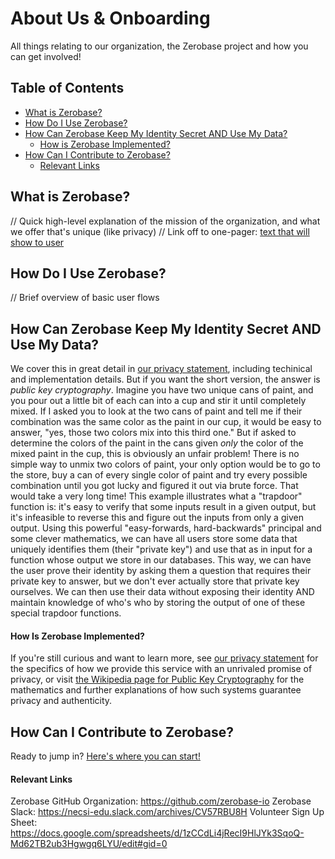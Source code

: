 # About Us & Onboarding
All things relating to our organization, the Zerobase project and how you can get involved!

## Table of Contents
* [What is Zerobase?](#what-is-zerobase)
* [How Do I Use Zerobase?](#how-do-i-use-zerobase)
* [How Can Zerobase Keep My Identity Secret AND Use My Data?](#how-can-zerobase-keep-my-identity-secret-and-use-my-data)
    * [How is Zerobase Implemented?](#how-is-zerobase-implemented)
* [How Can I Contribute to Zerobase?](#how-can-i-contribute-to-zerobase)
    * [Relevant Links](#relevant-links)



## What is Zerobase?
// Quick high-level explanation of the mission of the organization, and what we offer that's unique (like privacy)
// Link off to one-pager: [text that will show to user](./Zerobase-Basic.pdf)

## How Do I Use Zerobase?
// Brief overview of basic user flows

## How Can Zerobase Keep My Identity Secret AND Use My Data?
We cover this in great detail in [our privacy statement](./PRIVACY.md), including techinical and implementation details. But if you want
the short version, the answer is *public key cryptography*. Imagine you have two unique cans of paint, and you pour out a little bit of
each can into a cup and stir it until completely mixed. If I asked you to look at the two cans of paint and tell me if their combination
was the same color as the paint in our cup, it would be easy to answer, "yes, those two colors mix into this third one." But if asked to
determine the colors of the paint in the cans given *only* the color of the mixed paint in the cup, this is obviously an unfair problem!
There is no simple way to unmix two colors of paint, your only option would be to go to the store, buy a can of every single color of
paint and try every possible combination until you got lucky and figured it out via brute force. That would take a very long time! This
example illustrates what a "trapdoor" function is: it's easy to verify that some inputs result in a given output, but it's infeasible
to reverse this and figure out the inputs from only a given output. Using this powerful "easy-forwards, hard-backwards" principal and
some clever mathematics, we can have all users store some data that uniquely identifies them (their "private key") and use that as in 
input for a function whose output we store in our databases. This way, we can have the user prove their identity by asking them a 
question that requires their private key to answer, but we don't ever actually store that private key ourselves. We can then use their
data without exposing their identity AND maintain knowledge of who's who by storing the output of one of these special trapdoor 
functions.

#### How Is Zerobase Implemented?
If you're still curious and want to learn more, see [our privacy statement](./PRIVACY.md) for the specifics of how we provide this 
service with an unrivaled promise of privacy, or visit 
[the Wikipedia page for Public Key Cryptography](https://en.wikipedia.org/wiki/Public-key_cryptography) for the mathematics and further 
explanations of how such systems guarantee privacy and authenticity.

## How Can I Contribute to Zerobase?
Ready to jump in? [Here's where you can start!](./CONTRIBUTING.md)

#### Relevant Links
Zerobase GitHub Organization: https://github.com/zerobase-io
Zerobase Slack: https://necsi-edu.slack.com/archives/CV57RBU8H
Volunteer Sign Up Sheet: https://docs.google.com/spreadsheets/d/1zCCdLi4jRecI9HlJYk3SqoQ-Md62TB2ub3Hgwgq6LYU/edit#gid=0
